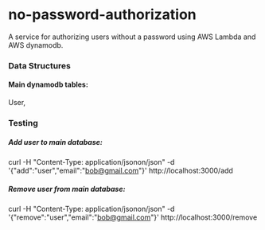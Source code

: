 # no-password-authorization
A service for authorizing users without a password using AWS Lambda and AWS dynamodb.
### Data Structures
#### Main dynamodb tables:
User, 
### Testing
##### Add user to main database:
curl -H "Content-Type: application/jsonon/json" -d '{"add":"user","email":"bob@gmail.com"}' http://localhost:3000/add
##### Remove user from main database:
curl -H "Content-Type: application/jsonon/json" -d '{"remove":"user","email":"bob@gmail.com"}' http://localhost:3000/remove